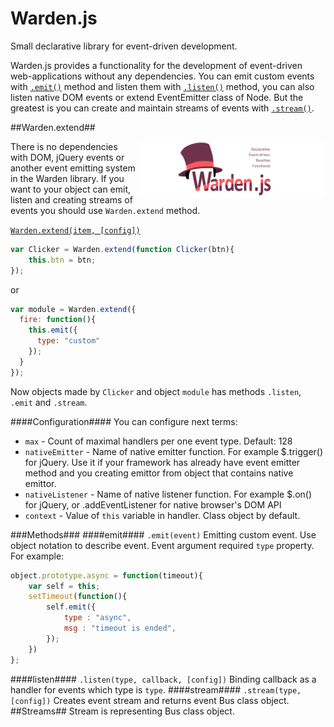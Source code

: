 Warden.js
=========

Small declarative library for event-driven development.

Warden.js provides a functionality for the development of event-driven web-applications without any dependencies. You can emit custom events with [`.emit()`](#emit) method and listen them with [`.listen()`](#listen) method, you can also listen native DOM events or extend EventEmitter class of Node. But the greatest is you can create and maintain streams of events with [`.stream()`](#stream).

##Warden.extend##

<img src="https://raw.githubusercontent.com/zefirka/Warden.js/master/src/warden.png" align="right" width="301px" style='z-index: 32323; position: relative;'/>

There is no dependencies with DOM, jQuery events or another event emitting system in the Warden library. If you want to your object can emit, listen and creating streams of events you should use <code>Warden.extend</code> method.

[`Warden.extend(item, [config])`](https://github.com/zefirka/Warden.js/blob/master/docs/EmitterDocs.md)
```js
var Clicker = Warden.extend(function Clicker(btn){
	this.btn = btn;
});
```
or
```js
var module = Warden.extend({
  fire: function(){
    this.emit({
      type: "custom"
    });
  }
});
```
Now objects made by <code>Clicker</code> and object `module` has methods <code>.listen</code>, <code>.emit</code> and <code>.stream</code>.

####Configuration####
You can configure next terms:
-  `max` - Count of maximal handlers per one event type. Default: 128
-  `nativeEmitter` - Name of native emitter function. For example $.trigger() for jQuery. Use it if your framework has already have event emitter method and you creating emittor from object that contains native emittor.
-  `nativeListener` - Name of native listener function. For example $.on() for jQuery, or .addEventListener for native browser's DOM API
-  `context` - Value of `this` variable in handler. Class object by default.

###Methods###
####emit####
`.emit(event)`
Emitting custom event. Use object notation to describe event. Event argument required `type` property. For example:
```js
object.prototype.async = function(timeout){
	var self = this;
	setTimeout(function(){
		self.emit({
			type : "async",
			msg : "timeout is ended",
		});
	})	
};
```
####listen####
`.listen(type, callback, [config])`
Binding callback as a handler for events which type is `type`.
####stream####
`.stream(type, [config])`
Creates event stream and returns event Bus class object. 
##Streams##
Stream is representing Bus class object.